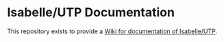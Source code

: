 # Isabelle/UTP Documentation

This repository exists to provide a [Wiki for documentation of Isabelle/UTP](https://github.com/isabelle-utp/UTP-Docs/wiki).
